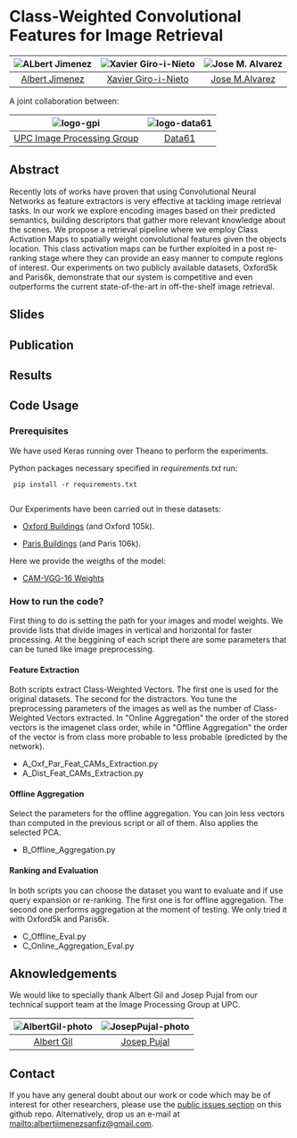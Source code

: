 # Class-Weighted Convolutional Features for Image Retrieval

| ![ALbert Jimenez][AlbertJimenez-photo]  | ![Xavier Giro-i-Nieto][XavierGiro-photo]  |  ![Jose M. Alvarez][JoseAlvarez-photo] | 
|:-:|:-:|:-:|
| [Albert Jimenez][AlbertJimenez-web]  | [Xavier Giro-i-Nieto][XavierGiro-web]   |[Jose M.Alvarez][JoseAlvarez-web] | 

[AlbertJimenez-web]: https://www.linkedin.com/in/albertjimenezsanfiz/
[XavierGiro-web]: https://imatge.upc.edu/web/people/xavier-giro
[JoseAlvarez-web]: http://www.josemalvarez.net

[AlbertJimenez-photo]: https://github.com/imatge-upc/retrieval-2017-icmr/blob/master/authors/AlbertJimenez.png?raw=true "Albert Jimenez"
[XavierGiro-photo]: https://github.com/imatge-upc/retrieval-2017-icmr/blob/master/authors/XavierGiro.jpg?raw=true "Xavier Giro-i-Nieto"
[JoseAlvarez-photo]: https://github.com/imatge-upc/retrieval-2017-icmr/blob/master/authors/JoseAlvarez.png?raw=true "Jose Alvarez"

A joint collaboration between:

| ![logo-gpi] | ![logo-data61] |
|:-:|:-:|
|[UPC Image Processing Group][gpi-web] | [Data61][data61-web]|
 
[gpi-web]: https://imatge.upc.edu/web/ 
[data61-web]: http://www.data61.csiro.au

[logo-data61]: https://github.com/imatge-upc/retrieval-2017-icmr/blob/master/logos/data61.png?raw=true "Data 61"
[logo-gpi]: https://github.com/imatge-upc/retrieval-2017-icmr/blob/master/logos/gpi.png?raw=true "UPC Image Processing Group"


## Abstract 
Recently lots of works have proven that using Convolutional Neural Networks as feature extractors is very effective at tackling image retrieval tasks. In our work we explore encoding images based on their predicted semantics, building descriptors that gather more relevant knowledge about the scenes. We propose a retrieval pipeline where we employ Class Activation Maps to spatially weight convolutional features given the objects location. This class activation maps can be further exploited in a post re-ranking stage where they can provide an easy manner to compute regions of interest. Our experiments on two publicly available datasets, Oxford5k and Paris6k, demonstrate that our system is competitive and even outperforms the current state-of-the-art in off-the-shelf image retrieval.

## Slides

## Publication

## Results 

## Code Usage

### Prerequisites
We have used Keras running over Theano to perform the experiments.

Python packages necessary specified in *requirements.txt* run:

```
 pip install -r requirements.txt
 
```

Our Experiments have been carried out in these datasets:

* [Oxford Buildings](http://www.robots.ox.ac.uk/~vgg/data/oxbuildings/) (and Oxford 105k).

* [Paris Buildings](http://www.robots.ox.ac.uk/~vgg/data/parisbuildings/) (and Paris 106k).

Here we provide the weigths of the model:

* [CAM-VGG-16 Weights](https://drive.google.com/open?id=0BwotWbbE50RQLWtPZ1VWTDYzUlE)

### How to run the code?

First thing to do is setting the path for your images and model weights. We provide lists that divide images in vertical and horizontal for faster processing. At the beggining of each script there are some parameters that can be tuned like image preprocessing. 

#### Feature Extraction

Both scripts extract Class-Weighted Vectors. The first one is used for the original datasets. The second for the distractors.  You tune the preprocessing parameters of the images as well as the number of Class-Weighted Vectors extracted. In "Online Aggregation" the order of the stored vectors is the imagenet class order, while in "Offline Aggregation" the order of the vector is from class more probable to less probable (predicted by the network). 

* A_Oxf_Par_Feat_CAMs_Extraction.py 
* A_Dist_Feat_CAMs_Extraction.py

#### Offline Aggregation

Select the parameters for the offline aggregation. You can join less vectors than computed in the previous script or all of them. Also applies the selected PCA. 

* B_Offline_Aggregation.py

#### Ranking and Evaluation

In both scripts you can choose the dataset you want to evaluate and if use query expansion or re-ranking. The first one is for offline aggregation. The second one performs aggregation at the moment of testing. We only tried it with Oxford5k and Paris6k. 

* C_Offline_Eval.py
* C_Online_Aggregation_Eval.py

## Aknowledgements
We would like to specially thank Albert Gil and Josep Pujal from our technical support team at the Image Processing Group at UPC.

| ![AlbertGil-photo]  | ![JosepPujal-photo]  |
|:-:|:-:|
| [Albert Gil](AlbertGil-web)  |  [Josep Pujal](JosepPujal-web) |

[AlbertGil-photo]: https://github.com/imatge-upc/retrieval-2017-icmr/blob/master/authors/AlbertGil.jpg?raw=true "Albert Gil"
[JosepPujal-photo]:https://github.com/imatge-upc/retrieval-2017-icmr/blob/master/authors/JosepPujal.jpg?raw=true "Josep Pujal"

[AlbertGil-web]: https://imatge.upc.edu/web/people/albert-gil-moreno
[JosepPujal-web]: https://imatge.upc.edu/web/people/josep-pujal

## Contact

If you have any general doubt about our work or code which may be of interest for other researchers, please use the [public issues section](https://github.com/imatge-upc/retrieval-2017-icmr/issues) on this github repo. Alternatively, drop us an e-mail at <mailto:albertjimenezsanfiz@gmail.com>.
